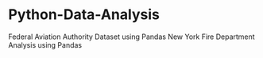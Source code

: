 # Python-Data-Analysis

Federal Aviation Authority Dataset using Pandas 
New York Fire Department Analysis using Pandas

